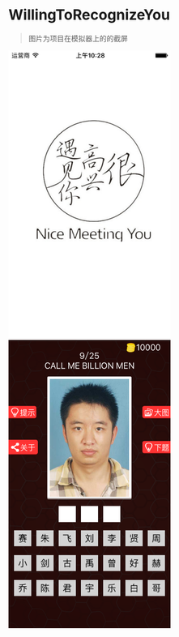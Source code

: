 # WillingToRecognizeYou

> 图片为项目在模拟器上的的截屏

<img src="https://github.com/TooWalker/TWWillingToRecognizeYou/raw/master/screenshots/Simulator%20Screen%20Shot%202015%E5%B9%B412%E6%9C%8818%E6%97%A5%2010.28.57.png" width="320">  <img src="https://github.com/TooWalker/TWWillingToRecognizeYou/raw/master/screenshots/Simulator%20Screen%20Shot%202015%E5%B9%B412%E6%9C%8818%E6%97%A5%2010.29.39.png" width="320">
